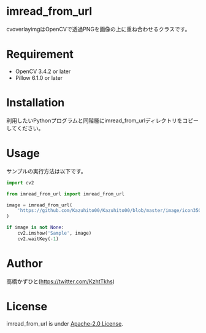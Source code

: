 # imread_from_url
 cvoverlayimgはOpenCVで透過PNGを画像の上に重ね合わせるクラスです。
 
# Requirement
* OpenCV 3.4.2 or later
* Pillow 6.1.0 or later
 
# Installation
利用したいPythonプログラムと同階層にimread_from_urlディレクトリをコピーしてください。<Br>

# Usage
サンプルの実行方法は以下です。
 
```python
import cv2

from imread_from_url import imread_from_url

image = imread_from_url(
    'https://github.com/Kazuhito00/Kazuhito00/blob/master/image/icon350.jpg?raw=true'
)

if image is not None:
    cv2.imshow('Sample', image)
    cv2.waitKey(-1)

```

# Author
高橋かずひと(https://twitter.com/KzhtTkhs)
 
# License 
imread_from_url is under [Apache-2.0 License](LICENSE).

